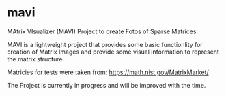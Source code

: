 # mavi

MAtrix VIsualizer (MAVI) Project to create Fotos of Sparse Matrices.

MAVI is a lightweight project that provides some basic functionlity for creation of Matrix Images
and provide some visual information to represent the matrix structure.

Matricies for tests were taken from:
https://math.nist.gov/MatrixMarket/

The Project is currently in progress and will be improved with the time.
